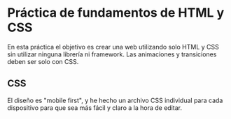# Práctica de fundamentos de HTML y CSS

En esta práctica el objetivo es crear una web utilizando solo HTML y CSS sin utilizar ninguna librería ni framework. Las animaciones y transiciones deben ser solo con CSS.

## CSS

El diseño es "mobile first", y he hecho un archivo CSS individual para cada dispositivo para que sea más fácil y claro a la hora de editar.
